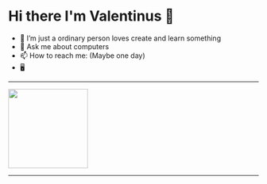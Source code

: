 # Hi there I'm Valentinus 👋 

- 🔭 I’m just a ordinary person loves create and learn something
- 💬 Ask me about computers 
- 📫 How to reach me: (Maybe one day)
- 🖥️


---------------------------------------------------------------------------------
<p>  
<img height="160em" src="https://github-readme-stats.vercel.app/api?username=valentinus&show_icons=true&theme=onedark&hide_border=true¾" />
</p>

---------------------------------------------------------------------------------------
